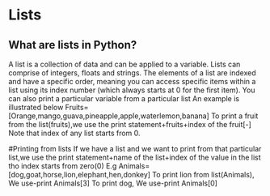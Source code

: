 # Lists

## What are lists in Python?

A list is a collection of data and can be applied to a variable. Lists can comprise of integers, floats and strings. The elements of a list are indexed and have a specific order, meaning you can access specific items within a list using its index number (which always starts at 0 for the first item).
You can also print a particular variable from a particular list
An example is illustrated below
Fruits=[Orange,mango,guava,pineapple,apple,waterlemon,banana]
To print a fruit from the list(fruits),we use the print statement+fruits+index of the fruit[-]
Note that index of any list starts from 0.

#Printing from lists
If we have a list and we want to print from that particular list,we use the print statement+name of the list+index of the value in the list tho index starts from zero(0)
E.g
Animals=[dog,goat,horse,lion,elephant,hen,donkey]
To print lion from list(Animals),
We use-print Animals[3]
To print dog,
We use-print Animals[0]

